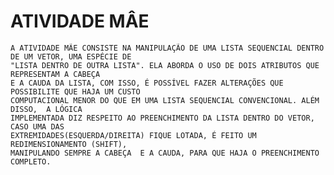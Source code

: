 # ATIVIDADE MÂE

    A ATIVIDADE MÃE CONSISTE NA MANIPULAÇÃO DE UMA LISTA SEQUENCIAL DENTRO DE UM VETOR, UMA ESPÉCIE DE 
    "LISTA DENTRO DE OUTRA LISTA". ELA ABORDA O USO DE DOIS ATRIBUTOS QUE REPRESENTAM A CABEÇA 
    E A CAUDA DA LISTA, COM ISSO, É POSSÍVEL FAZER ALTERAÇÕES QUE POSSIBILITE QUE HAJA UM CUSTO  
    COMPUTACIONAL MENOR DO QUE EM UMA LISTA SEQUENCIAL CONVENCIONAL. ALÉM DISSO,  A LÓGICA 
    IMPLEMENTADA DIZ RESPEITO AO PREENCHIMENTO DA LISTA DENTRO DO VETOR, CASO UMA DAS
    EXTREMIDADES(ESQUERDA/DIREITA) FIQUE LOTADA, É FEITO UM REDIMENSIONAMENTO (SHIFT), 
    MANIPULANDO SEMPRE A CABEÇA  E A CAUDA, PARA QUE HAJA O PREENCHIMENTO COMPLETO.

    
    
    


